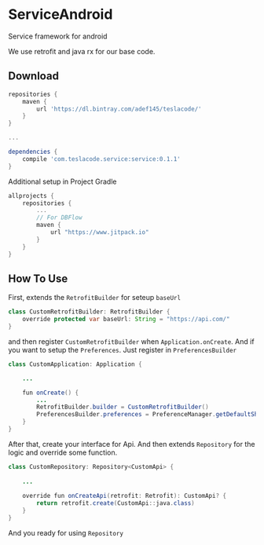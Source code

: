 # ServiceAndroid
Service framework for android

We use retrofit and java rx for our base code.

## Download
```gradle
repositories {
    maven {
        url 'https://dl.bintray.com/adef145/teslacode/'
    }
}

...

dependencies {
    compile 'com.teslacode.service:service:0.1.1'
}
```

Additional setup in Project Gradle
```gradle
allprojects {
    repositories {
        ...
        // For DBFlow
        maven {
            url "https://www.jitpack.io"
        }
    }
}
```

## How To Use
First, extends the `RetrofitBuilder` for seteup `baseUrl`
```java
class CustomRetrofitBuilder: RetrofitBuilder {
    override protected var baseUrl: String = "https://api.com/"
}
```
and then register `CustomRetrofitBuilder` when `Application.onCreate`. And if you want to setup the `Preferences`. Just register in `PreferencesBuilder`
```java
class CustomApplication: Application {

    ...

    fun onCreate() {
        ...
        RetrofitBuilder.builder = CustomRetrofitBuilder()
        PreferencesBuilder.preferences = PreferenceManager.getDefaultSharedPreferences(this)
    }
}
```

After that, create your interface for Api. And then extends `Repository` for the logic and override some function.
```java
class CustomRepository: Repository<CustomApi> {
    
    ...
    
    override fun onCreateApi(retrofit: Retrofit): CustomApi? {
        return retrofit.create(CustomApi::java.class)
    }
}
```
And you ready for using `Repository`
